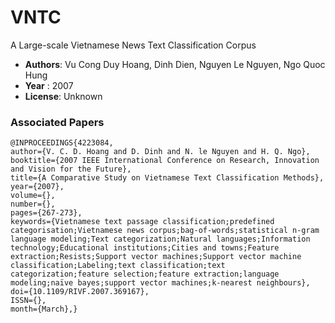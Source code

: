 # VNTC

A Large-scale Vietnamese News Text Classification Corpus

* **Authors**: Vu Cong Duy Hoang, Dinh Dien, Nguyen Le Nguyen, Ngo Quoc Hung
* **Year**   : 2007
* **License**: Unknown

### Associated Papers


```
@INPROCEEDINGS{4223084, 
author={V. C. D. Hoang and D. Dinh and N. le Nguyen and H. Q. Ngo}, 
booktitle={2007 IEEE International Conference on Research, Innovation and Vision for the Future}, 
title={A Comparative Study on Vietnamese Text Classification Methods}, 
year={2007}, 
volume={}, 
number={}, 
pages={267-273}, 
keywords={Vietnamese text passage classification;predefined categorisation;Vietnamese news corpus;bag-of-words;statistical n-gram language modeling;Text categorization;Natural languages;Information technology;Educational institutions;Cities and towns;Feature extraction;Resists;Support vector machines;Support vector machine classification;Labeling;text classification;text categorization;feature selection;feature extraction;language modeling;naïve bayes;support vector machines;k-nearest neighbours}, 
doi={10.1109/RIVF.2007.369167}, 
ISSN={}, 
month={March},}
```
